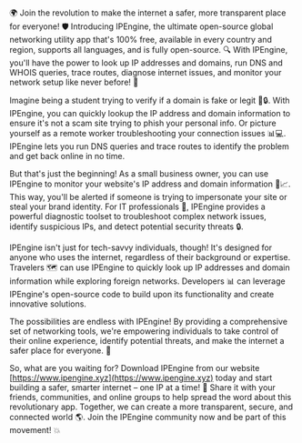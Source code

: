 🌍 Join the revolution to make the internet a safer, more transparent place for everyone! 🛡️ Introducing IPEngine, the ultimate open-source global networking utility app that's 100% free, available in every country and region, supports all languages, and is fully open-source. 🔍 With IPEngine, you'll have the power to look up IP addresses and domains, run DNS and WHOIS queries, trace routes, diagnose internet issues, and monitor your network setup like never before! 📡

Imagine being a student trying to verify if a domain is fake or legit 💸🔒. With IPEngine, you can quickly lookup the IP address and domain information to ensure it's not a scam site trying to phish your personal info. Or picture yourself as a remote worker troubleshooting your connection issues 📊💻. IPEngine lets you run DNS queries and trace routes to identify the problem and get back online in no time.

But that's just the beginning! As a small business owner, you can use IPEngine to monitor your website's IP address and domain information 💼📈. This way, you'll be alerted if someone is trying to impersonate your site or steal your brand identity. For IT professionals 🤖, IPEngine provides a powerful diagnostic toolset to troubleshoot complex network issues, identify suspicious IPs, and detect potential security threats 🔒.

IPEngine isn't just for tech-savvy individuals, though! It's designed for anyone who uses the internet, regardless of their background or expertise. Travelers 🗺️ can use IPEngine to quickly look up IP addresses and domain information while exploring foreign networks. Developers 📊 can leverage IPEngine's open-source code to build upon its functionality and create innovative solutions.

The possibilities are endless with IPEngine! By providing a comprehensive set of networking tools, we're empowering individuals to take control of their online experience, identify potential threats, and make the internet a safer place for everyone. 🌟

So, what are you waiting for? Download IPEngine from our website [https://www.ipengine.xyz](https://www.ipengine.xyz) today and start building a safer, smarter internet – one IP at a time! 🚀 Share it with your friends, communities, and online groups to help spread the word about this revolutionary app. Together, we can create a more transparent, secure, and connected world 🌎. Join the IPEngine community now and be part of this movement! 💥